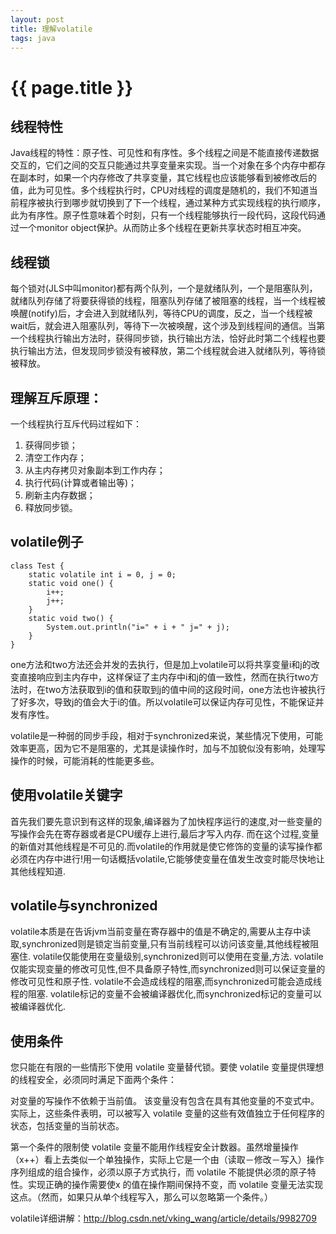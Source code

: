 ```yaml
---
layout: post
title: 理解volatile
tags: java
---
```


{{ page.title }}
================

线程特性
--------

Java线程的特性：原子性、可见性和有序性。多个线程之间是不能直接传递数据交互的，它们之间的交互只能通过共享变量来实现。当一个对象在多个内存中都存在副本时，如果一个内存修改了共享变量，其它线程也应该能够看到被修改后的值，此为可见性。多个线程执行时，CPU对线程的调度是随机的，我们不知道当前程序被执行到哪步就切换到了下一个线程，通过某种方式实现线程的执行顺序，此为有序性。原子性意味着个时刻，只有一个线程能够执行一段代码，这段代码通过一个monitor object保护。从而防止多个线程在更新共享状态时相互冲突。

线程锁
------

每个锁对(JLS中叫monitor)都有两个队列，一个是就绪队列，一个是阻塞队列，就绪队列存储了将要获得锁的线程，阻塞队列存储了被阻塞的线程，当一个线程被唤醒(notify)后，才会进入到就绪队列，等待CPU的调度，反之，当一个线程被wait后，就会进入阻塞队列，等待下一次被唤醒，这个涉及到线程间的通信。当第一个线程执行输出方法时，获得同步锁，执行输出方法，恰好此时第二个线程也要执行输出方法，但发现同步锁没有被释放，第二个线程就会进入就绪队列，等待锁被释放。

理解互斥原理：
-------------

 一个线程执行互斥代码过程如下：

1. 获得同步锁；
2. 清空工作内存；
3. 从主内存拷贝对象副本到工作内存；
4. 执行代码(计算或者输出等)；
5. 刷新主内存数据；
6. 释放同步锁。

volatile例子
------------

	class Test {
		static volatile int i = 0, j = 0;
		static void one() {
			i++;
			j++;
		}
		static void two() {
			System.out.println("i=" + i + " j=" + j);
		}
	}


one方法和two方法还会并发的去执行，但是加上volatile可以将共享变量i和j的改变直接响应到主内存中，这样保证了主内存中i和j的值一致性，然而在执行two方法时，在two方法获取到i的值和获取到j的值中间的这段时间，one方法也许被执行了好多次，导致j的值会大于i的值。所以volatile可以保证内存可见性，不能保证并发有序性。

volatile是一种弱的同步手段，相对于synchronized来说，某些情况下使用，可能效率更高，因为它不是阻塞的，尤其是读操作时，加与不加貌似没有影响，处理写操作的时候，可能消耗的性能更多些。


使用volatile关键字
------------------

首先我们要先意识到有这样的现象,编译器为了加快程序运行的速度,对一些变量的写操作会先在寄存器或者是CPU缓存上进行,最后才写入内存.
而在这个过程,变量的新值对其他线程是不可见的.而volatile的作用就是使它修饰的变量的读写操作都必须在内存中进行!用一句话概括volatile,它能够使变量在值发生改变时能尽快地让其他线程知道.


volatile与synchronized
----------------------

volatile本质是在告诉jvm当前变量在寄存器中的值是不确定的,需要从主存中读取,synchronized则是锁定当前变量,只有当前线程可以访问该变量,其他线程被阻塞住.
volatile仅能使用在变量级别,synchronized则可以使用在变量,方法.
volatile仅能实现变量的修改可见性,但不具备原子特性,而synchronized则可以保证变量的修改可见性和原子性.
volatile不会造成线程的阻塞,而synchronized可能会造成线程的阻塞.
volatile标记的变量不会被编译器优化,而synchronized标记的变量可以被编译器优化.


使用条件
--------

您只能在有限的一些情形下使用 volatile 变量替代锁。要使 volatile 变量提供理想的线程安全，必须同时满足下面两个条件：

对变量的写操作不依赖于当前值。
该变量没有包含在具有其他变量的不变式中。
实际上，这些条件表明，可以被写入 volatile 变量的这些有效值独立于任何程序的状态，包括变量的当前状态。

第一个条件的限制使 volatile 变量不能用作线程安全计数器。虽然增量操作（x++）看上去类似一个单独操作，实际上它是一个由（读取－修改－写入）操作序列组成的组合操作，必须以原子方式执行，而 volatile 不能提供必须的原子特性。实现正确的操作需要使x 的值在操作期间保持不变，而 volatile 变量无法实现这点。（然而，如果只从单个线程写入，那么可以忽略第一个条件。）

volatile详细讲解：<http://blog.csdn.net/vking_wang/article/details/9982709>